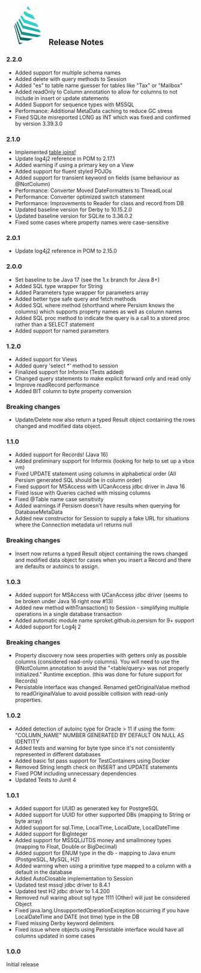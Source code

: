 ## ![](img/logo2.png) Release Notes

### 2.2.0
* Added support for multiple schema names
* Added delete with query methods to Session
* Added "es" to table name guesser for tables like "Tax" or "Mailbox"
* Added readOnly to Column annotation to allow for columns to not include in insert or update statements
* Added Support for sequence types with MSSQL
* Performance: Additional MetaData caching to reduce GC stress
* Fixed SQLite misreported LONG as INT which was fixed and confirmed by version 3.39.3.0

### 2.1.0
* Implemented [table joins!](join.md)
* Update log4j2 reference in POM to 2.17.1
* Added warning if using a primary key on a View
* Added support for fluent styled POJOs
* Added support for transient keyword on fields (same behaviour as @NotColumn)
* Performance: Converter Moved DateFormatters to ThreadLocal
* Performance: Converter optimized switch statement
* Performance: Improvements to Reader for class and record from DB
* Updated baseline version for Derby to 10.15.2.0
* Updated baseline version for SQLite to 3.36.0.2
* Fixed some cases where property names were case-sensitive


### 2.0.1
* Update log4j2 reference in POM to 2.15.0

### 2.0.0

* Set baseline to be Java 17 (see the 1.x branch for Java 8+)
* Added SQL type wrapper for String
* Added Parameters type wrapper for parameters array
* Added better type safe query and fetch methods
* Added SQL where method (shorthand where Persism knows the columns) which supports property names as well as column names
* Added SQL proc method to indicate the query is a call to a stored proc rather than a SELECT statement
* Added support for named parameters

### 1.2.0
* Added support for Views
* Added query 'select *' method to session
* Finalized support for Informix (Tests added)
* Changed query statements to make explicit forward only and read only
* Improve readRecord performance
* Added BIT column to byte property conversion

### Breaking changes

* Update/Delete now also return a typed Result object containing the rows changed and modified data object.

### 1.1.0

* Added support for Records! (Java 16)
* Added preliminary support for Informix (looking for help to set up a vbox vm)
* Fixed UPDATE statement using columns in alphabetical order (All Persism generated SQL should be in column order)
* Fixed support for MSAccess with UCanAccess jdbc driver in Java 16
* Fixed issue with Queries cached with missing columns
* Fixed @Table name case sensitivity
* Added warnings if Persism doesn't have results when querying for DatabaseMetaData
* Added new constructor for Session to supply a fake URL for situations where the Connection metadata url returns null


### Breaking changes

* Insert now returns a typed Result object containing the rows changed and modified data object for cases when you insert a Record and there are defaults or autoincs to assign.


### 1.0.3

* Added support for MSAccess with UCanAccess jdbc driver (seems to be broken under Java 16 right now #13)
* Added new method withTransaction() to Session - simplifying multiple operations in a single database transaction
* Added automatic module name sproket.github.io.persism for 9+ support
* Added support for Log4j 2

### Breaking changes

* Property discovery now sees properties with getters only as possible columns (considered read-only columns). You will need to use the @NotColumn annotation to avoid the "<table/query> was not properly initialized." Runtime exception. (this was done for future support for Records)
* Persistable interface was changed. Renamed getOriginalValue method to readOriginalValue to avoid possible collision with read-only properties.


### 1.0.2

* Added detection of autoinc type for Oracle > 11 if using the form: "COLUMN_NAME" NUMBER GENERATED BY DEFAULT ON NULL AS IDENTITY
* Added tests and warning for byte type since it's not consistently represented in different databases
* Added basic 1st pass support for TestContainers using Docker
* Removed String length check on INSERT and UPDATE statements
* Fixed POM including unnecessary dependencies
* Updated Tests to Junit 4

### 1.0.1

* Added support for UUID as generated key for PostgreSQL
* Added support for UUID for other supported DBs (mapping to String or byte array)
* Added support for sql.Time, LocalTime, LocalDate, LocalDateTime
* Added support for BigInteger
* Added support for MSSQL/JTDS money and smallmoney types (mapping to Float, Double or BigDecimal)
* Added support for ENUM type in the db - mapping to Java enum (PostgreSQL, MySQL, H2)
* Added warning when using a primitive type mapped to a column with a default in the database
* Added AutoClosable implementation to Session
* Updated test mssql jdbc driver to 8.4.1
* Updated test H2 jdbc driver to 1.4.200
* Removed null waring about sql type 1111 (Other) will just be considered Object
* Fixed java.lang.UnsupportedOperationException occurring if you have LocalDateTime and DATE (not time) type in the DB
* Fixed missing Derby keyword delimiters
* Fixed issue where objects using Persistable interface would have all columns updated in some cases


### 1.0.0

Initial release






